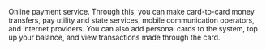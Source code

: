 Online payment service.
Through this, you can make card-to-card money transfers, pay utility and state services, mobile communication operators, and internet providers. You can also add personal cards to the system, top up your balance, and view transactions made through the card.
